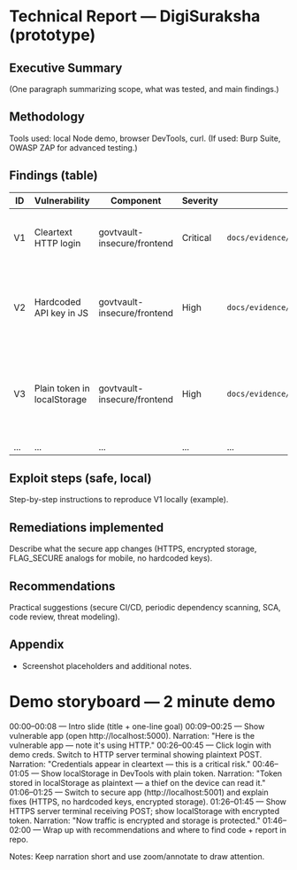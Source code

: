 # Technical Report — DigiSuraksha (prototype)

## Executive Summary
(One paragraph summarizing scope, what was tested, and main findings.)

## Methodology
Tools used: local Node demo, browser DevTools, curl. (If used: Burp Suite, OWASP ZAP for advanced testing.)

## Findings (table)
| ID | Vulnerability | Component | Severity | Evidence | Remediation |
|----|---------------|-----------|----------|----------|------------|
| V1 | Cleartext HTTP login | govtvault-insecure/frontend | Critical | `docs/evidence/vuln_http_post.png` | Use HTTPS/TLS; HSTS; certificate pinning |
| V2 | Hardcoded API key in JS | govtvault-insecure/frontend | High | `docs/evidence/vuln_hardcoded_key.png` | Move secrets to server or environment, don't hardcode in client |
| V3 | Plain token in localStorage | govtvault-insecure/frontend | High | `docs/evidence/vuln_localstorage.png` | Use HttpOnly secure cookies or encrypted storage with proper key management |
| ... | ... | ... | ... | ... | ... |

## Exploit steps (safe, local)
Step-by-step instructions to reproduce V1 locally (example).

## Remediations implemented
Describe what the secure app changes (HTTPS, encrypted storage, FLAG_SECURE analogs for mobile, no hardcoded keys).

## Recommendations
Practical suggestions (secure CI/CD, periodic dependency scanning, SCA, code review, threat modeling).

## Appendix
- Screenshot placeholders and additional notes.

# Demo storyboard — 2 minute demo

00:00–00:08 — Intro slide (title + one-line goal)
00:09–00:25 — Show vulnerable app (open http://localhost:5000). Narration: "Here is the vulnerable app — note it's using HTTP."
00:26–00:45 — Click login with demo creds. Switch to HTTP server terminal showing plaintext POST. Narration: "Credentials appear in cleartext — this is a critical risk."
00:46–01:05 — Show localStorage in DevTools with plain token. Narration: "Token stored in localStorage as plaintext — a thief on the device can read it."
01:06–01:25 — Switch to secure app (http://localhost:5001) and explain fixes (HTTPS, no hardcoded keys, encrypted storage).
01:26–01:45 — Show HTTPS server terminal receiving POST; show localStorage with encrypted token. Narration: "Now traffic is encrypted and storage is protected."
01:46–02:00 — Wrap up with recommendations and where to find code + report in repo.

Notes: Keep narration short and use zoom/annotate to draw attention.
